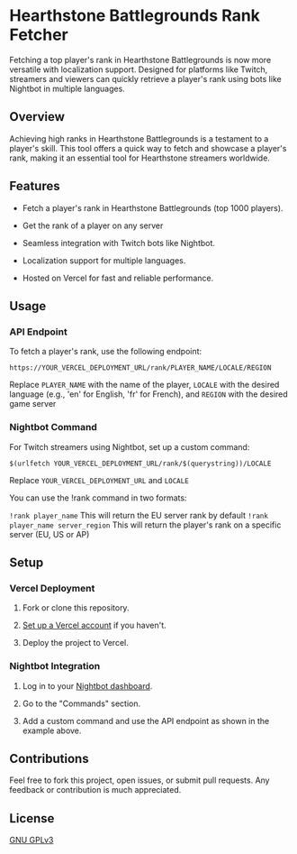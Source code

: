 
  

# Hearthstone Battlegrounds Rank Fetcher

  

Fetching a top player's rank in Hearthstone Battlegrounds is now more versatile with localization support. Designed for platforms like Twitch, streamers and viewers can quickly retrieve a player's rank using bots like Nightbot in multiple languages.

  

## Overview

  

Achieving high ranks in Hearthstone Battlegrounds is a testament to a player's skill. This tool offers a quick way to fetch and showcase a player's rank, making it an essential tool for Hearthstone streamers worldwide.

  

## Features

  

- Fetch a player's rank in Hearthstone Battlegrounds (top 1000 players).
- Get the rank of a player on any server

- Seamless integration with Twitch bots like Nightbot.

- Localization support for multiple languages.

- Hosted on Vercel for fast and reliable performance.

  

## Usage

  

### API Endpoint

  

To fetch a player's rank, use the following endpoint:

```https://YOUR_VERCEL_DEPLOYMENT_URL/rank/PLAYER_NAME/LOCALE/REGION```

  

Replace `PLAYER_NAME` with the name of the player, `LOCALE` with the desired language (e.g., 'en' for English, 'fr' for French), and `REGION` with the desired game server

  

### Nightbot Command

  

For Twitch streamers using Nightbot, set up a custom command:

    $(urlfetch YOUR_VERCEL_DEPLOYMENT_URL/rank/$(querystring))/LOCALE

Replace ```YOUR_VERCEL_DEPLOYMENT_URL``` and ```LOCALE```

  

You can use the !rank command in two formats:

  ```!rank player_name```
  This will return the EU server rank by default
  ```!rank player_name server_region```
  This will return the player's rank on a specific server (EU, US or AP)
  



## Setup

  

### Vercel Deployment

  

1. Fork or clone this repository.

2. [Set up a Vercel account](https://vercel.com/signup) if you haven't.

3. Deploy the project to Vercel.

  

### Nightbot Integration

  

1. Log in to your [Nightbot dashboard](https://nightbot.tv/).

2. Go to the "Commands" section.

3. Add a custom command and use the API endpoint as shown in the example above.

  

## Contributions

  

Feel free to fork this project, open issues, or submit pull requests. Any feedback or contribution is much appreciated.

  

## License

  

[GNU GPLv3](https://choosealicense.com/licenses/gpl-3.0/)
